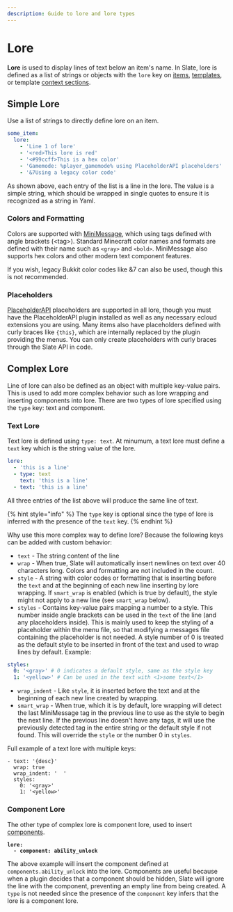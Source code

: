 ```yaml
---
description: Guide to lore and lore types
---
```


# Lore

**Lore** is used to display lines of text below an item's name. In Slate, lore is defined as a list of strings or objects with the `lore` key on [items](items.md), [templates](templates.md), or template [context sections](templates.md#contexts).

## Simple Lore

Use a list of strings to directly define lore on an item.

```yaml
some_item:
  lore:
    - 'Line 1 of lore'
    - '<red>This lore is red'
    - '<#99ccff>This is a hex color'
    - 'Gamemode: %player_gamemode% using PlaceholderAPI placeholders'
    - '&7Using a legacy color code'
```

As shown above, each entry of the list is a line in the lore. The value is a simple string, which should be wrapped in single quotes to ensure it is recognized as a string in Yaml.

### Colors and Formatting

Colors are supported with [MiniMessage](https://docs.advntr.dev/minimessage/format.html), which using tags defined with angle brackets (\<tag>). Standard Minecraft color names and formats are defined with their name such as `<gray>` and `<bold>`. MiniMessage also supports hex colors and other modern text component features.

If you wish, legacy Bukkit color codes like &7 can also be used, though this is not recommended.

### Placeholders

[PlaceholderAPI](https://github.com/PlaceholderAPI/PlaceholderAPI) placeholders are supported in all lore, though you must have the PlaceholderAPI plugin installed as well as any necessary ecloud extensions you are using. Many items also have placeholders defined with curly braces like `{this}`, which are internally replaced by the plugin providing the menus. You can only create placeholders with curly braces through the Slate API in code.

## Complex Lore

Line of lore can also be defined as an object with multiple key-value pairs. This is used to add more complex behavior such as lore wrapping and inserting components into lore. There are two types of lore specified using the `type` key: text and component.

### Text Lore

Text lore is defined using `type: text`. At minumum, a text lore must define a `text` key which is the string value of the lore.

```yaml
lore:
  - 'this is a line'
  - type: text
    text: 'this is a line'
  - text: 'this is a line'
```

All three entries of the list above will produce the same line of text.

{% hint style="info" %}
The `type` key is optional since the type of lore is inferred with the presence of the `text` key.
{% endhint %}

Why use this more complex way to define lore? Because the following keys can be added with custom behavior:

* `text` - The string content of the line
* `wrap` - When true, Slate will automatically insert newlines on text over 40 characters long. Colors and formatting are not included in the count.
* `style` - A string with color codes or formatting that is inserting before the `text` and at the beginning of each new line inserting by lore wrapping. If `smart_wrap` is enabled (which is true by default), the style might not apply to a new line (see `smart_wrap` below).
* `styles` - Contains key-value pairs mapping a number to a style. This number inside angle brackets can be used in the `text` of the line (and any placeholders inside). This is mainly used to keep the styling of a placeholder within the menu file, so that modifying a messages file containing the placeholder is not needed. A style number of 0 is treated as the default style to be inserted in front of the text and used to wrap lines by default. Example:

```yaml
styles:
  0: '<gray>' # 0 indicates a default style, same as the style key
  1: '<yellow>' # Can be used in the text with <1>some text</1>
```

* `wrap_indent` - Like `style`, it is inserted before the text and at the beginning of each new line created by wrapping.
* `smart_wrap` - When true, which it is by default, lore wrapping will detect the last MiniMessage tag in the previous line to use as the style to begin the next line. If the previous line doesn't have any tags, it will use the previously detected tag in the entire string or the default style if not found. This will override the `style` or the number 0 in `styles`.

Full example of a text lore with multiple keys:

```
- text: '{desc}'
  wrap: true
  wrap_indent: '  '
  styles:
    0: '<gray>'
    1: '<yellow>'
```

### Component Lore

The other type of complex lore is component lore, used to insert [components](components.md).

<pre class="language-yaml"><code class="lang-yaml"><strong>lore:
</strong><strong>  - component: ability_unlock
</strong></code></pre>

The above example will insert the component defined at `components.ability_unlock` into the lore. Components are useful because when a plugin decides that a component should be hidden, Slate will ignore the line with the component, preventing an empty line from being created. A `type` is not needed since the presence of the `component` key infers that the lore is a component lore.
